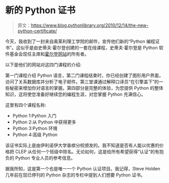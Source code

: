 # 新的 Python 证书

> 原文：<https://www.blog.pythonlibrary.org/2010/12/14/the-new-python-certificate/>

今天，我收到了一封来自奥莱利理工学院的邮件，宣传他们新的“Python 编程证书”。这似乎是由史蒂夫·霍尔登创建的一套在线课程，史蒂夫·霍尔登是 Python 软件基金会现任主席和[霍尔登网站](http://holdenweb.com/)的所有者。

以下是他们的网站对这四门课程的介绍:

第一门课程介绍 Python 语言，第二门课程结束时，你已经创建了图形用户界面，访问了关系数据库并分析了电子邮件。第三堂课通过解释口译员“在引擎盖下”的一些秘密来增加你对语言的掌握。第四部分是完整的体验，为您提供 Python 的整体知识，这将使您准备好继续您的编程生涯，对您掌握 Python 充满信心。

这里有四个课程名称:

*   Python 1:Python 入门
*   Python 2:从 Python 中获得更多
*   Python 3:Python 环境
*   Python 4:高级 Python

该证书实际上是由伊利诺伊大学香槟分校颁发的。我不知道是否有人能以优惠的价格把 CLEP 从任何一个班级中除名。无论如何，这是给所有希望获得“认证”的有抱负的 Python 专业人员的参考信息。

据我所知，这是第一个也是唯一一个 Python 认证项目。我记得，Steve Holden 几年前在现已停刊的 Python 杂志的专栏中提到人们想要 Python 证书。